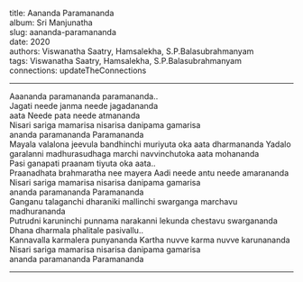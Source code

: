 title: Aananda Paramananda  
album: Sri Manjunatha  
slug: aananda-paramananda  
date: 2020  
authors: Viswanatha Saatry, Hamsalekha, S.P.Balasubrahmanyam  
tags: Viswanatha Saatry, Hamsalekha, S.P.Balasubrahmanyam  
connections: updateTheConnections  

------------

Aaananda paramananda paramananda..  
Jagati neede janma neede jagadananda  
aata Neede pata neede atmananda  
Nisari sariga mamarisa nisarisa danipama gamarisa  
ananda paramananda Paramananda  
Mayala valalona jeevula bandhinchi muriyuta oka aata dharmananda Yadalo garalanni madhurasudhaga marchi navvinchutoka aata mohananda  
Pasi ganapati praanam tiyuta oka aata..  
Praanadhata brahmaratha nee mayera Aadi neede antu neede amarananda  
Nisari sariga mamarisa nisarisa danipama gamarisa  
ananda paramananda Paramananda  
Ganganu talaganchi dharaniki mallinchi swarganga marchavu madhurananda  
Putrudni karuninchi punnama narakanni lekunda chestavu swargananda  
Dhana dharmala phalitale pasivallu..  
Kannavalla karmalera punyananda Kartha nuvve karma nuvve karunananda  
Nisari sariga mamarisa nisarisa danipama gamarisa  
ananda paramananda Paramananda  


------------
